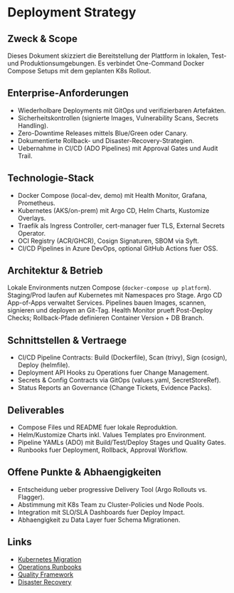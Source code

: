 # Deployment Strategy

## Zweck & Scope
Dieses Dokument skizziert die Bereitstellung der Plattform in lokalen, Test- und Produktionsumgebungen. Es verbindet One-Command Docker Compose Setups mit dem geplanten K8s Rollout.

## Enterprise-Anforderungen
- Wiederholbare Deployments mit GitOps und verifizierbaren Artefakten.
- Sicherheitskontrollen (signierte Images, Vulnerability Scans, Secrets Handling).
- Zero-Downtime Releases mittels Blue/Green oder Canary.
- Dokumentierte Rollback- und Disaster-Recovery-Strategien.
- Uebernahme in CI/CD (ADO Pipelines) mit Approval Gates und Audit Trail.

## Technologie-Stack
- Docker Compose (local-dev, demo) mit Health Monitor, Grafana, Prometheus.
- Kubernetes (AKS/on-prem) mit Argo CD, Helm Charts, Kustomize Overlays.
- Traefik als Ingress Controller, cert-manager fuer TLS, External Secrets Operator.
- OCI Registry (ACR/GHCR), Cosign Signaturen, SBOM via Syft.
- CI/CD Pipelines in Azure DevOps, optional GitHub Actions fuer OSS.

## Architektur & Betrieb
Lokale Environments nutzen Compose (`docker-compose up platform`). Staging/Prod laufen auf Kubernetes mit Namespaces pro Stage. Argo CD App-of-Apps verwaltet Services. Pipelines bauen Images, scannen, signieren und deployen an Git-Tag. Health Monitor prueft Post-Deploy Checks; Rollback-Pfade definieren Container Version + DB Branch.

## Schnittstellen & Vertraege
- CI/CD Pipeline Contracts: Build (Dockerfile), Scan (trivy), Sign (cosign), Deploy (helmfile).
- Deployment API Hooks zu Operations fuer Change Management.
- Secrets & Config Contracts via GitOps (values.yaml, SecretStoreRef).
- Status Reports an Governance (Change Tickets, Evidence Packs).

## Deliverables
- Compose Files und README fuer lokale Reproduktion.
- Helm/Kustomize Charts inkl. Values Templates pro Environment.
- Pipeline YAMLs (ADO) mit Build/Test/Deploy Stages und Quality Gates.
- Runbooks fuer Deployment, Rollback, Approval Workflow.

## Offene Punkte & Abhaengigkeiten
- Entscheidung ueber progressive Delivery Tool (Argo Rollouts vs. Flagger).
- Abstimmung mit K8s Team zu Cluster-Policies und Node Pools.
- Integration mit SLO/SLA Dashboards fuer Deploy Impact.
- Abhaengigkeit zu Data Layer fuer Schema Migrationen.

## Links
- [Kubernetes Migration](md.html?path=k8s/k8s.md)
- [Operations Runbooks](md.html?path=operations/operations.md)
- [Quality Framework](md.html?path=quality/quality.md)
- [Disaster Recovery](md.html?path=dr/dr.md)
